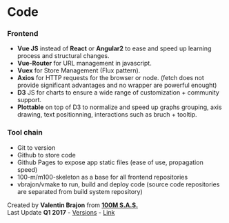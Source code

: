 # Code

### Frontend

- **Vue JS** instead of **React** or **Angular2** to ease and speed up learning process and structural changes.
- **Vue-Router** for URL management in javascript.
- **Vuex** for Store Management (Flux pattern).
- **Axios** for HTTP requests for the browser or node. (fetch does not provide significant advantages and no wrapper are powerful enought)
- **D3** JS for charts to ensure a wide range of customization + community support.
- **Plottable** on top of D3 to normalize and speed up graphs grouping, axis drawing, text positionning, interactions such as bruch + tooltip.

### Tool chain

- Git to version
- Github to store code
- Github Pages to expose app static files (ease of use, propagation speed)
- 100-m/m100-skeleton as a base for all frontend repositories
- vbrajon/vmake to run, build and deploy code (source code repositories are separated from build system repository)

<footer>
  <grid>
    <div col="1/2">
      Created by <strong>Valentin Brajon</strong> from <strong><a att href="https://100m.io" target="_blank">100M S.A.S.</a></strong>
    </div>
    <div col="1/2" txt="r">
      Last Update <strong>Q1 2017</strong> - <a att href="https://github.com/100-m/100m.io/commits/master/extra/docs/file-code.md" target="_blank">Versions</a> - <a att href="https://100m.io/extra/markdown.html?docs/file-code.md" target="_blank">Link</a>
    </div>
  </grid>
</footer>
